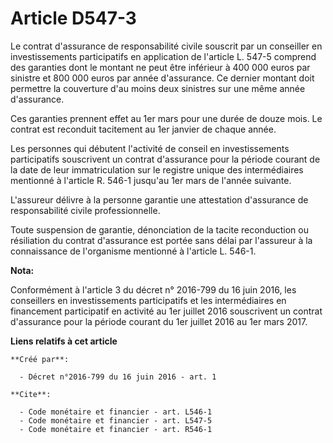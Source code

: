 # Article D547-3

Le contrat d'assurance de responsabilité civile souscrit par un conseiller en investissements participatifs en application de
l'article L. 547-5 comprend des garanties dont le montant ne peut être inférieur à 400 000 euros par sinistre et 800 000
euros par année d'assurance. Ce dernier montant doit permettre la couverture d'au moins deux sinistres sur une même année
d'assurance. 

Ces garanties prennent effet au 1er mars pour une durée de douze mois. Le contrat est reconduit tacitement au 1er janvier de
chaque année. 

Les personnes qui débutent l'activité de conseil en investissements participatifs souscrivent un contrat d'assurance pour la
période courant de la date de leur immatriculation sur le registre unique des intermédiaires mentionné à l'article R. 546-1
jusqu'au 1er mars de l'année suivante. 

L'assureur délivre à la personne garantie une attestation d'assurance de responsabilité civile professionnelle. 

Toute suspension de garantie, dénonciation de la tacite reconduction ou résiliation du contrat d'assurance est portée sans
délai par l'assureur à la connaissance de l'organisme mentionné à l'article L. 546-1.

**Nota:**

Conformément à l'article 3 du décret n° 2016-799 du 16 juin 2016, les conseillers en investissements participatifs et les
intermédiaires en financement participatif en activité au 1er juillet 2016 souscrivent un contrat d'assurance pour la période
courant du 1er juillet 2016 au 1er mars 2017.

**Liens relatifs à cet article**

	**Créé par**:

	  - Décret n°2016-799 du 16 juin 2016 - art. 1

	**Cite**:

	  - Code monétaire et financier - art. L546-1
	  - Code monétaire et financier - art. L547-5
	  - Code monétaire et financier - art. R546-1
